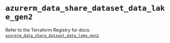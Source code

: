 # `azurerm_data_share_dataset_data_lake_gen2`

Refer to the Terraform Registry for docs: [`azurerm_data_share_dataset_data_lake_gen2`](https://registry.terraform.io/providers/hashicorp/azurerm/3.113.0/docs/resources/data_share_dataset_data_lake_gen2).
